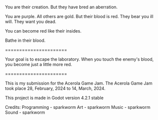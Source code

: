 You are their creation.
But they have bred an aberration.

You are purple.
All others are gold.
But their blood is red.
They bear you ill will.
They want you dead.

You can become red like their insides.

Bathe in their blood.

======================

Your goal is to escape the laboratory.
When you touch the enemy's blood, you become just a little more red.

======================

This is my submission for the Acerola Game Jam.
The Acerola Game Jam took place 28, February, 2024 to 14, March, 2024.

This project is made in Godot version 4.2.1 stable

Credits:
Programming - sparkworm
Art - sparkworm
Music - sparkworm
Sound - sparkworm
